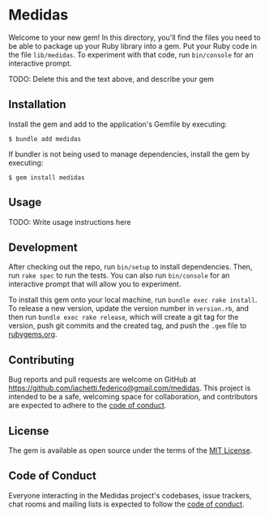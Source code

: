 # Medidas

Welcome to your new gem! In this directory, you'll find the files you need to be able to package up your Ruby library into a gem. Put your Ruby code in the file `lib/medidas`. To experiment with that code, run `bin/console` for an interactive prompt.

TODO: Delete this and the text above, and describe your gem

## Installation

Install the gem and add to the application's Gemfile by executing:

    $ bundle add medidas

If bundler is not being used to manage dependencies, install the gem by executing:

    $ gem install medidas

## Usage

TODO: Write usage instructions here

## Development

After checking out the repo, run `bin/setup` to install dependencies. Then, run `rake spec` to run the tests. You can also run `bin/console` for an interactive prompt that will allow you to experiment.

To install this gem onto your local machine, run `bundle exec rake install`. To release a new version, update the version number in `version.rb`, and then run `bundle exec rake release`, which will create a git tag for the version, push git commits and the created tag, and push the `.gem` file to [rubygems.org](https://rubygems.org).

## Contributing

Bug reports and pull requests are welcome on GitHub at https://github.com/iachetti.federico@gmail.com/medidas. This project is intended to be a safe, welcoming space for collaboration, and contributors are expected to adhere to the [code of conduct](https://github.com/iachetti.federico@gmail.com/medidas/blob/main/CODE_OF_CONDUCT.md).

## License

The gem is available as open source under the terms of the [MIT License](https://opensource.org/licenses/MIT).

## Code of Conduct

Everyone interacting in the Medidas project's codebases, issue trackers, chat rooms and mailing lists is expected to follow the [code of conduct](https://github.com/iachetti.federico@gmail.com/medidas/blob/main/CODE_OF_CONDUCT.md).
